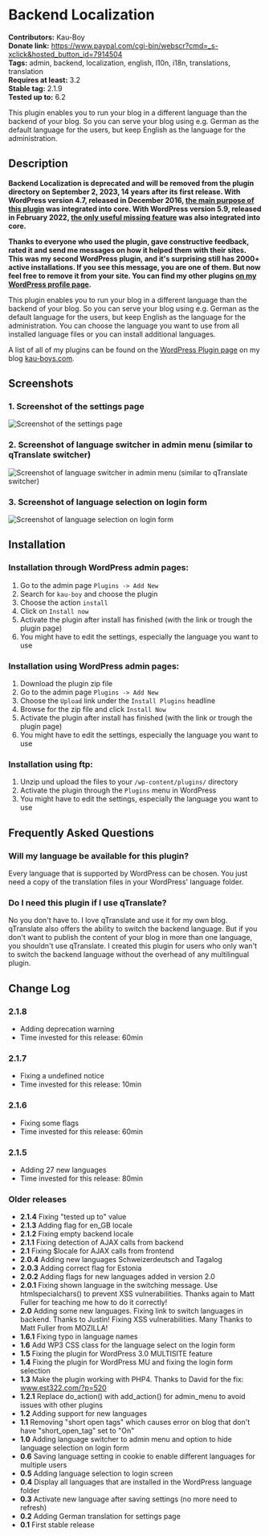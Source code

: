 # Backend Localization #
**Contributors:** Kau-Boy  
**Donate link:** https://www.paypal.com/cgi-bin/webscr?cmd=_s-xclick&hosted_button_id=7914504  
**Tags:** admin, backend, localization, english, l10n, i18n, translations, translation  
**Requires at least:** 3.2  
**Stable tag:** 2.1.9  
**Tested up to:** 6.2  

This plugin enables you to run your blog in a different language than the backend of your blog. So you can serve your blog using e.g. German as the default language for the users, but keep English as the language for the administration. 

## Description ##

**Backend Localization is deprecated and will be removed from the plugin directory on September 2, 2023, 14 years after its first release. With WordPress version 4.7, released in December 2016, [the main purpose of this plugin](https://make.wordpress.org/core/2016/11/07/user-admin-languages-and-locale-switching-in-4-7/#content) was integrated into core. With WordPress version 5.9, released in February 2022, [the only useful missing feature](https://make.wordpress.org/core/2021/12/20/introducing-new-language-switcher-on-the-login-screen-in-wp-5-9/#content) was also integrated into core.**

**Thanks to everyone who used the plugin, gave constructive feedback, rated it and send me messages on how it helped them with their sites. This was my second WordPress plugin, and it's surprising still has 2000+ active installations. If you see this message, you are one of them. But now feel free to remove it from your site. You can find my other plugins [on my WordPress profile page](https://profiles.wordpress.org/kau-boy/#content-plugins).**

This plugin enables you to run your blog in a different language than the backend of your blog. So you can serve your blog using e.g. German as the default language for the users, but keep English as the language for the administration.
You can choose the language you want to use from all installed language files or you can install additional languages.

A list of all of my plugins can be found on the [WordPress Plugin page](http://kau-boys.com/wordpress-plugins "WordPress Plugins") on my blog [kau-boys.com](http://kau-boys.com). 

## Screenshots ##

### 1. Screenshot of the settings page ###
![Screenshot of the settings page](https://raw.githubusercontent.com/2ndkauboy/backend-localization/master/assets/screenshot-1.png)

### 2. Screenshot of language switcher in admin menu (similar to qTranslate switcher) ###
![Screenshot of language switcher in admin menu (similar to qTranslate switcher)](https://raw.githubusercontent.com/2ndkauboy/backend-localization/master/assets/screenshot-2.png)

### 3. Screenshot of language selection on login form ###
![Screenshot of language selection on login form](https://raw.githubusercontent.com/2ndkauboy/backend-localization/master/assets/screenshot-3.png)


## Installation ##

### Installation through WordPress admin pages: ###

1. Go to the admin page `Plugins -> Add New`
2. Search for `kau-boy` and choose the plugin
3. Choose the action `install`
4. Click on `Install now`
5. Activate the plugin after install has finished (with the link or trough the plugin page)
6. You might have to edit the settings, especially the language you want to use

### Installation using WordPress admin pages: ###

1. Download the plugin zip file
2. Go to the admin page `Plugins -> Add New`
3. Choose the `Upload` link under the `Install Plugins` headline
4. Browse for the zip file and click `Install Now`
5. Activate the plugin after install has finished (with the link or trough the plugin page)
6. You might have to edit the settings, especially the language you want to use

### Installation using ftp: ###

1. Unzip und upload the files to your `/wp-content/plugins/` directory
2. Activate the plugin through the `Plugins` menu in WordPress
3. You might have to edit the settings, especially the language you want to use



## Frequently Asked Questions ##

### Will my language be available for this plugin? ###

Every language that is supported by WordPress can be chosen. You just need a copy of the translation files in your WordPress' language folder.

### Do I need this plugin if I use qTranslate? ###

No you don't have to. I love qTranslate and use it for my own blog. qTranslate also offers the ability to switch the backend language. But if you don't want to publish the content of your blog in more than one language, you shouldn't use qTranslate. I created this plugin for users who only wan't to switch the backend language without the overhead of any multilingual plugin. 

   
## Change Log ##

### 2.1.8 ###
* Adding deprecation warning
* Time invested for this release: 60min

### 2.1.7 ###
* Fixing a undefined notice
* Time invested for this release: 10min

### 2.1.6 ###
* Fixing some flags
* Time invested for this release: 60min

### 2.1.5 ###
* Adding 27 new languages
* Time invested for this release: 80min

### Older releases ###
* **2.1.4** Fixing "tested up to" value
* **2.1.3** Adding flag for en_GB locale
* **2.1.2** Fixing empty backend locale
* **2.1.1** Fixing detection of AJAX calls from backend
* **2.1** Fixing $locale for AJAX calls from frontend
* **2.0.4** Adding new languages Schweizerdeutsch and Tagalog
* **2.0.3** Adding correct flag for Estonia
* **2.0.2** Adding flags for new languages added in version 2.0
* **2.0.1** Fixing shown language in the switching message. Use htmlspecialchars() to prevent XSS vulnerabilities. Thanks again to Matt Fuller for teaching me how to do it correctly!
* **2.0** Adding some new languages. Fixing link to switch languages in backend. Thanks to Justin! Fixing XSS vulnerabilities. Many Thanks to Matt Fuller from MOZILLA!
* **1.6.1** Fixing typo in language names 
* **1.6** Add WP3 CSS class for the language select on the login form
* **1.5** Fixing the plugin for WordPress 3.0 MULTISITE feature
* **1.4** Fixing the plugin for WordPress MU and fixing the login form selection
* **1.3** Make the plugin working with PHP4. Thanks to David for the fix: www.est322.com/?p=520
* **1.2.1** Replace do_action() with add_action() for admin_menu to avoid issues with other plugins
* **1.2** Adding support for new languages 
* **1.1** Removing "short open tags" which causes error on blog that don't have "short_open_tag" set to "On"
* **1.0** Adding language switcher to admin menu and option to hide language selection on login form 
* **0.6** Saving language setting in cookie to enable different languages for multiple users
* **0.5** Adding language selection to login screen
* **0.4** Display all languages that are installed in the WordPress language folder 
* **0.3** Activate new language after saving settings (no more need to refresh)
* **0.2** Adding German translation for settings page
* **0.1** First stable release